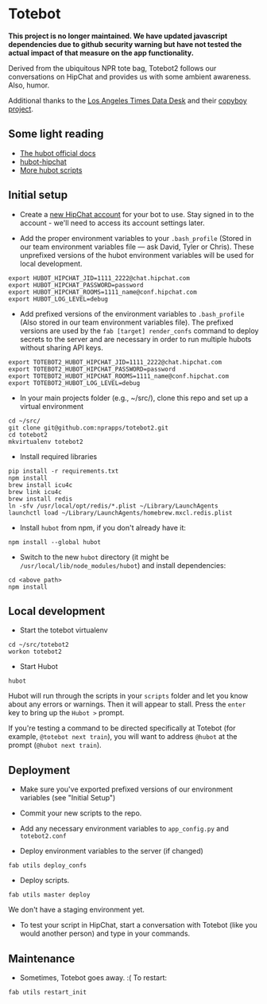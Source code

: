 # Totebot

**This project is no longer maintained. We have updated javascript dependencies due to github security warning but have not tested the actual impact of that measure on the app functionality.**

Derived from the ubiquitous NPR tote bag, Totebot2 follows our conversations on HipChat and provides us with some ambient awareness. Also, humor.

Additional thanks to the [Los Angeles Times Data Desk](http://datadesk.latimes.com/) and their [copyboy project](https://github.com/datadesk/copyboy).

## Some light reading
* [The hubot official docs](http://hubot.github.com/)
* [hubot-hipchat](https://github.com/hipchat/hubot-hipchat)
* [More hubot scripts](https://github.com/github/hubot-scripts/tree/master/src/scripts)

## Initial setup

* Create a [new HipChat account](https://www.hipchat.com/help/page/how-do-i-invite-other-users/) for your bot to use. Stay signed in to the account - we'll need to access its account settings later.

* Add the proper environment variables to your `.bash_profile` (Stored in our team environment variables file &mdash; ask David, Tyler or Chris). These unprefixed versions of the hubot environment variables will be used for local development.
```
export HUBOT_HIPCHAT_JID=1111_2222@chat.hipchat.com
export HUBOT_HIPCHAT_PASSWORD=password
export HUBOT_HIPCHAT_ROOMS=1111_name@conf.hipchat.com
export HUBOT_LOG_LEVEL=debug
```

* Add prefixed versions of the environment variables to `.bash_profile` (Also stored in our team environment variables file). The prefixed versions are used by the `fab [target] render_confs` command to deploy secrets to the server and are necessary in order to run multiple hubots without sharing API keys.
```
export TOTEBOT2_HUBOT_HIPCHAT_JID=1111_2222@chat.hipchat.com
export TOTEBOT2_HUBOT_HIPCHAT_PASSWORD=password
export TOTEBOT2_HUBOT_HIPCHAT_ROOMS=1111_name@conf.hipchat.com
export TOTEBOT2_HUBOT_LOG_LEVEL=debug
```

* In your main projects folder (e.g., ~/src/), clone this repo and set up a virtual environment
```
cd ~/src/
git clone git@github.com:nprapps/totebot2.git
cd totebot2
mkvirtualenv totebot2
```

* Install required libraries
```
pip install -r requirements.txt
npm install
brew install icu4c
brew link icu4c
brew install redis
ln -sfv /usr/local/opt/redis/*.plist ~/Library/LaunchAgents
launchctl load ~/Library/LaunchAgents/homebrew.mxcl.redis.plist
```

* Install `hubot` from npm, if you don't already have it:
```
npm install --global hubot
```

* Switch to the new `hubot` directory (it might be `/usr/local/lib/node_modules/hubot`) and install dependencies:
```
cd <above path>
npm install
```

## Local development

* Start the totebot virtualenv
```
cd ~/src/totebot2
workon totebot2
```

* Start Hubot
```
hubot
```

Hubot will run through the scripts in your `scripts` folder and let you know about any errors or warnings. Then it will appear to stall. Press the `enter` key to bring up the `Hubot >` prompt.

If you're testing a command to be directed specifically at Totebot (for example, `@totebot next train`), you will want to address `@hubot` at the prompt (`@hubot next train`).


## Deployment

* Make sure you've exported prefixed versions of our environment variables (see "Initial Setup")

* Commit your new scripts to the repo.

* Add any necessary environment variables to `app_config.py` and `totebot2.conf`

* Deploy environment variables to the server (if changed)
```
fab utils deploy_confs
```

* Deploy scripts.
```
fab utils master deploy
```

We don't have a staging environment yet.

* To test your script in HipChat, start a conversation with Totebot (like you would another person) and type in your commands.

## Maintenance

* Sometimes, Totebot goes away. :( To restart:
```
fab utils restart_init
```
